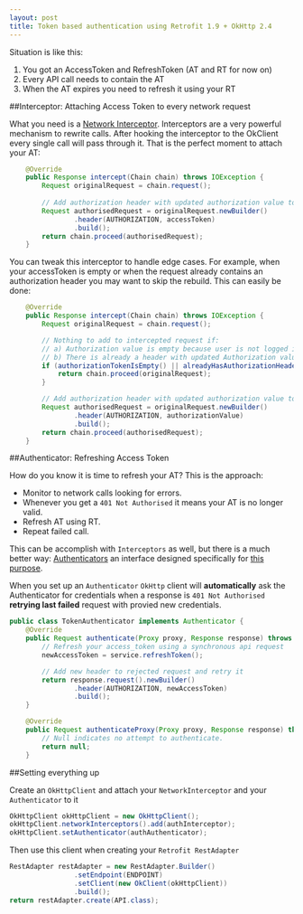 ```yaml
---
layout: post
title: Token based authentication using Retrofit 1.9 + OkHttp 2.4
---
```


Situation is like this: 

  1. You got an AccessToken and RefreshToken (AT and RT for now on)
  2. Every API call needs to contain the AT 
  3. When the AT expires you need to refresh it using your RT
  

##Interceptor: Attaching Access Token to every network request

What you need is a [Network Interceptor][ref1].
Interceptors are a very powerful mechanism to rewrite calls. After hooking the interceptor to the OkClient every single call will pass through it. That is the perfect moment to attach your AT:

```java
    @Override
    public Response intercept(Chain chain) throws IOException {
        Request originalRequest = chain.request();
      
        // Add authorization header with updated authorization value to intercepted request
        Request authorisedRequest = originalRequest.newBuilder()
                .header(AUTHORIZATION, accessToken)
                .build();
        return chain.proceed(authorisedRequest);
    }
```

You can tweak this interceptor to handle edge cases. For example, when your accessToken is empty or when the request already contains an authorization header you may want to skip the rebuild. This can easily be done:

```java
    @Override
    public Response intercept(Chain chain) throws IOException {
        Request originalRequest = chain.request();

        // Nothing to add to intercepted request if:
        // a) Authorization value is empty because user is not logged in yet
        // b) There is already a header with updated Authorization value
        if (authorizationTokenIsEmpty() || alreadyHasAuthorizationHeader(originalRequest)) {
            return chain.proceed(originalRequest);
        }

        // Add authorization header with updated authorization value to intercepted request
        Request authorisedRequest = originalRequest.newBuilder()
                .header(AUTHORIZATION, authorizationValue)
                .build();
        return chain.proceed(authorisedRequest);
    }
```

##Authenticator: Refreshing Access Token

How do you know it is time to refresh your AT? This is the approach:

* Monitor to network calls looking for errors.
* Whenever you get a `401 Not Authorised` it means your AT is no longer valid.
* Refresh AT using RT.
* Repeat failed call.

This can be accomplish with `Interceptors` as well, but there is a much better way: [Authenticators][ref2] an interface designed specifically for [this purpose][ref3].

When you set up an `Authenticator` `OkHttp` client will **automatically** ask the Authenticator for credentials when a response is `401 Not Authorised` **retrying last failed** request with provied new credentials.

```java
public class TokenAuthenticator implements Authenticator {
    @Override
    public Request authenticate(Proxy proxy, Response response) throws IOException {
        // Refresh your access_token using a synchronous api request
        newAccessToken = service.refreshToken();

        // Add new header to rejected request and retry it
        return response.request().newBuilder()
                .header(AUTHORIZATION, newAccessToken)
                .build();
    }

    @Override
    public Request authenticateProxy(Proxy proxy, Response response) throws IOException {
        // Null indicates no attempt to authenticate.
        return null;
    }
```

##Setting everything up

Create an `OkHttpClient` and attach your `NetworkInterceptor` and your `Authenticator` to it

```java
OkHttpClient okHttpClient = new OkHttpClient();
okHttpClient.networkInterceptors().add(authInterceptor);
okHttpClient.setAuthenticator(authAuthenticator);

```

Then use this client when creating your `Retrofit RestAdapter`

```java
RestAdapter restAdapter = new RestAdapter.Builder()
                .setEndpoint(ENDPOINT)
                .setClient(new OkClient(okHttpClient))
                .build();
return restAdapter.create(API.class);
```


[ref1]: https://github.com/square/okhttp/wiki/Interceptors#network-interceptors
[ref2]: http://square.github.io/okhttp/javadoc/com/squareup/okhttp/Authenticator.html
[ref3]: https://github.com/square/okhttp/wiki/Recipes#handling-authentication